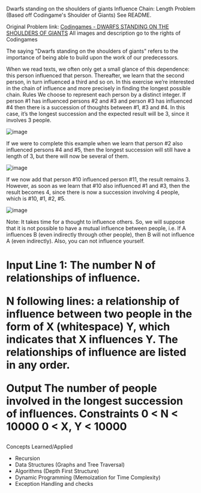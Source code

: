 Dwarfs standing on the shoulders of giants
Influence Chain: Length Problem (Based off Codingame's Shoulder of Giants) See README. 

Original Problem link: [Codingames - DWARFS STANDING ON THE SHOULDERS OF GIANTS](https://www.codingame.com/ide/puzzle/dwarfs-standing-on-the-shoulders-of-giants)
All images and description go to the rights of Codingames


The saying "Dwarfs standing on the shoulders of giants" refers to the importance of being able to build upon the work of our predecessors.
 
When we read texts, we often only get a small glance of this dependence: this person influenced that person. Thereafter, we learn that the second person, in turn influenced a third and so on. In this exercise we’re interested in the chain of influence and more precisely in finding the longest possible chain.​
 	Rules
We choose to represent each person by a distinct integer. If person #1 has influenced persons #2 and #3 and person #3 has influenced #4 then there is a succession of thoughts between #1, #3 and #4. In this case, it’s the longest succession and the expected result will be 3, since it involves 3 people.

![image](https://github.com/Goqwin/ShouldersGiants/assets/115321545/a7c6bba3-63c2-4392-979e-0f3cd8b37b1f)


 
If we were to complete this example when we learn that person #2 also influenced persons #4 and #5, then the longest succession will still have a length of 3, but there will now be several of them.

![image](https://github.com/Goqwin/ShouldersGiants/assets/115321545/8f02bb6c-24fd-4689-94f2-3aa12b5e012a)


 
If we now add that person #10 influenced person #11, the result remains 3. However, as soon as we learn that #10 also influenced #1 and #3, then the result becomes 4, since there is now a succession involving 4 people, which is #10, #1, #2, #5.

![image](https://github.com/Goqwin/ShouldersGiants/assets/115321545/7755df94-3d37-4a47-8ef6-646f0f6396d9)


 
Note: It takes time for a thought to influence others. So, we will suppose that it is not possible to have a mutual influence between people, i.e. If A influences B (even indirectly through other people), then B will not influence A (even indirectly). Also, you can not influence yourself.

<h1 Game Input >
Input
Line 1: The number N of relationships of influence.

N following lines: a relationship of influence between two people in the form of X (whitespace) Y, which indicates that X influences Y. The relationships of influence are listed in any order.

Output
The number of people involved in the longest succession of influences.
Constraints
0 < N < 10000
0 < X, Y < 10000
</h1>


Concepts Learned/Applied
- Recursion 
- Data Structures (Graphs and Tree Traversal) 
- Algorithms (Depth First Structure)
- Dynamic Programming (Memoization for Time Complexity)
- Exception Handling and checks
